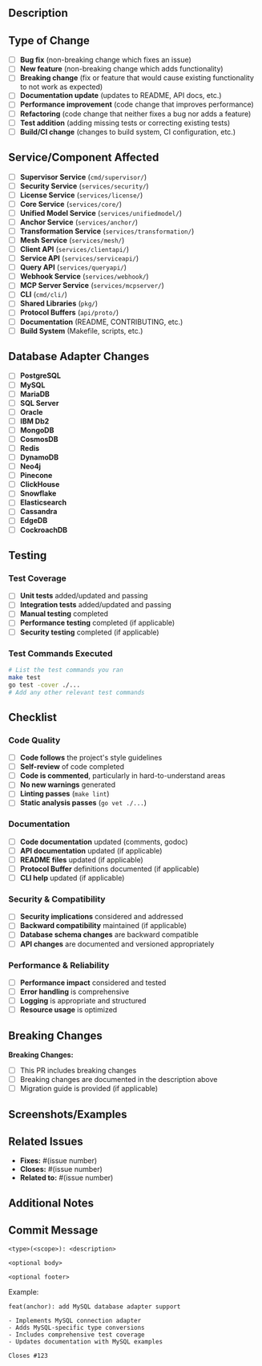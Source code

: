 ## Description
<!-- Provide a clear and concise description of the changes made. Include the motivation for the change and how it addresses the issue. -->

## Type of Change
<!-- Mark the appropriate option(s) with an 'x' -->

- [ ] **Bug fix** (non-breaking change which fixes an issue)
- [ ] **New feature** (non-breaking change which adds functionality)
- [ ] **Breaking change** (fix or feature that would cause existing functionality to not work as expected)
- [ ] **Documentation update** (updates to README, API docs, etc.)
- [ ] **Performance improvement** (code change that improves performance)
- [ ] **Refactoring** (code change that neither fixes a bug nor adds a feature)
- [ ] **Test addition** (adding missing tests or correcting existing tests)
- [ ] **Build/CI change** (changes to build system, CI configuration, etc.)

## Service/Component Affected
<!-- Mark the service(s) or component(s) that are affected by this change -->

- [ ] **Supervisor Service** (`cmd/supervisor/`)
- [ ] **Security Service** (`services/security/`)
- [ ] **License Service** (`services/license/`)
- [ ] **Core Service** (`services/core/`)
- [ ] **Unified Model Service** (`services/unifiedmodel/`)
- [ ] **Anchor Service** (`services/anchor/`)
- [ ] **Transformation Service** (`services/transformation/`)
- [ ] **Mesh Service** (`services/mesh/`)
- [ ] **Client API** (`services/clientapi/`)
- [ ] **Service API** (`services/serviceapi/`)
- [ ] **Query API** (`services/queryapi/`)
- [ ] **Webhook Service** (`services/webhook/`)
- [ ] **MCP Server Service** (`services/mcpserver/`)
- [ ] **CLI** (`cmd/cli/`)
- [ ] **Shared Libraries** (`pkg/`)
- [ ] **Protocol Buffers** (`api/proto/`)
- [ ] **Documentation** (README, CONTRIBUTING, etc.)
- [ ] **Build System** (Makefile, scripts, etc.)

## Database Adapter Changes
<!-- If this PR affects database adapters, specify which ones -->

- [ ] **PostgreSQL**
- [ ] **MySQL**
- [ ] **MariaDB**
- [ ] **SQL Server**
- [ ] **Oracle**
- [ ] **IBM Db2**
- [ ] **MongoDB**
- [ ] **CosmosDB**
- [ ] **Redis**
- [ ] **DynamoDB**
- [ ] **Neo4j**
- [ ] **Pinecone**
- [ ] **ClickHouse**
- [ ] **Snowflake**
- [ ] **Elasticsearch**
- [ ] **Cassandra**
- [ ] **EdgeDB**
- [ ] **CockroachDB**

## Testing
<!-- Describe the tests you ran and their results -->

### Test Coverage
- [ ] **Unit tests** added/updated and passing
- [ ] **Integration tests** added/updated and passing
- [ ] **Manual testing** completed
- [ ] **Performance testing** completed (if applicable)
- [ ] **Security testing** completed (if applicable)

### Test Commands Executed
```bash
# List the test commands you ran
make test
go test -cover ./...
# Add any other relevant test commands
```

## Checklist
<!-- Mark items with an 'x' to indicate completion -->

### Code Quality
- [ ] **Code follows** the project's style guidelines
- [ ] **Self-review** of code completed
- [ ] **Code is commented**, particularly in hard-to-understand areas
- [ ] **No new warnings** generated
- [ ] **Linting passes** (`make lint`)
- [ ] **Static analysis passes** (`go vet ./...`)

### Documentation
- [ ] **Code documentation** updated (comments, godoc)
- [ ] **API documentation** updated (if applicable)
- [ ] **README files** updated (if applicable)
- [ ] **Protocol Buffer** definitions documented (if applicable)
- [ ] **CLI help** updated (if applicable)

### Security & Compatibility
- [ ] **Security implications** considered and addressed
- [ ] **Backward compatibility** maintained (if applicable)
- [ ] **Database schema changes** are backward compatible
- [ ] **API changes** are documented and versioned appropriately

### Performance & Reliability
- [ ] **Performance impact** considered and tested
- [ ] **Error handling** is comprehensive
- [ ] **Logging** is appropriate and structured
- [ ] **Resource usage** is optimized

## Breaking Changes
<!-- If this PR includes breaking changes, describe them here -->

**Breaking Changes:**
- [ ] This PR includes breaking changes
- [ ] Breaking changes are documented in the description above
- [ ] Migration guide is provided (if applicable)

## Screenshots/Examples
<!-- If applicable, add screenshots or examples to help explain the changes -->

## Related Issues
<!-- Link related issues using keywords like "Fixes", "Closes", "Resolves" -->

- **Fixes:** #(issue number)
- **Closes:** #(issue number)
- **Related to:** #(issue number)

## Additional Notes
<!-- Add any other context about the pull request here -->

## Commit Message
<!-- Provide the commit message that will be used when this PR is merged -->

```
<type>(<scope>): <description>

<optional body>

<optional footer>
```

Example:
```
feat(anchor): add MySQL database adapter support

- Implements MySQL connection adapter
- Adds MySQL-specific type conversions
- Includes comprehensive test coverage
- Updates documentation with MySQL examples

Closes #123
``` 